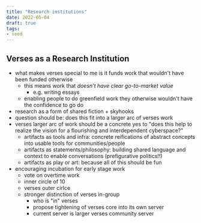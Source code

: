```yaml
---
title: "Research institutions"
date: 2022-05-04
draft: true
tags:
- seed
---
```


## Verses as a Research Institution
- what makes verses special to me is it funds work that wouldn't have been funded otherwise
	- this means work that *doesn't have clear go-to-market value*
		- e.g. writing essays
	- enabling people to do greenfield work they otherwise wouldn't have the confidence to go do
- research as a form of shared fiction + skyhooks
- question should be: does this fit into a larger arc of verses work
- verses larger arc of work should be a concrete yes to "does this help to realize the vision for a flourishing and interdependent cyberspace?"
	- artifacts as tools and infra: concrete reifications of abstract concepts into usable tools for communities/people
	- artifacts as statements/philosophy: building shared language and context to enable conversations (prefigurative politics!!)
	- artifacts as play or art: because all of this should be fun
- encouraging incubation for early stage work
	- vote on overtime work
	- inner circle of 10
	- verses outer cirlce
	- stronger distinction of verses in-group
		- who is "in" verses
		- propose tightening of verses core into its own server
		- current server is larger verses community server